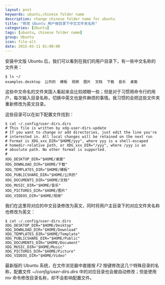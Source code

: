 ```yaml
---
layout: post
keywords: ubuntu,chinese folder name
description: change chinese folder name for ubuntu
title: "修改 Ubuntu 用户根目录下中文文件夹名称"
categories: [Ubuntu]
tags: [ubuntu, chinese folder name]
group: Ubuntu
icon: file-alt
date: 2015-03-11 01:00:00
---
```


安装中文版 Ubuntu 后，我们可以看到在我们的用户目录下，有一些中文名称的文件夹：

    $ ls ~/
    examples.desktop  公共的  模板  视频  图片  文档  下载  音乐  桌面

这些中文命名的文件夹国人看起来会比较顺眼一些；但是对于习惯用命令行的用户，每次输入目录名称，切换中英文也是件麻烦的事情。我习惯的会把这些文件夹重新修改为英文目录。

这些目录可以在如下配置文件找到：

<!--excerpt-->

    $ cat ~/.config/user-dirs.dirs
    # This file is written by xdg-user-dirs-update
    # If you want to change or add directories, just edit the line you're
    # interested in. All local changes will be retained on the next run
    # Format is XDG_xxx_DIR="$HOME/yyy", where yyy is a shell-escaped
    # homedir-relative path, or XDG_xxx_DIR="/yyy", where /yyy is an
    # absolute path. No other format is supported.
    #
    XDG_DESKTOP_DIR="$HOME/桌面"
    XDG_DOWNLOAD_DIR="$HOME/下载"
    XDG_TEMPLATES_DIR="$HOME/模板"
    XDG_PUBLICSHARE_DIR="$HOME/公共的"
    XDG_DOCUMENTS_DIR="$HOME/文档"
    XDG_MUSIC_DIR="$HOME/音乐"
    XDG_PICTURES_DIR="$HOME/图片"
    XDG_VIDEOS_DIR="$HOME/视频"

我们在这里将对应的中文目录修改为英文，同时将用户主目录下的对应文件夹名称也修改为英文：

    $ cat ~/.config/user-dirs.dirs
    XDG_DESKTOP_DIR="$HOME/Desktop"
    XDG_DOWNLOAD_DIR="$HOME/Download"
    XDG_TEMPLATES_DIR="$HOME/Template"
    XDG_PUBLICSHARE_DIR="$HOME/Public"
    XDG_DOCUMENTS_DIR="$HOME/Document"
    XDG_MUSIC_DIR="$HOME/Music"
    XDG_PICTURES_DIR="$HOME/Picture"
    XDG_VIDEOS_DIR="$HOME/Video"

最新版的 Ubuntu 系统，在文件浏览器中直接按 *F2* 按键修改这几个特殊目录的名称，配置文件 *~/config/user-dirs.dirs* 中的对应目录也会被自动修改；但是使用 *mv* 命令修改目录名称，却不会影响配置文件。
